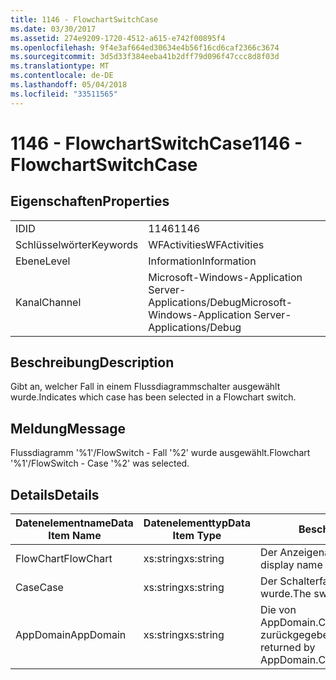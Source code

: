 ```yaml
---
title: 1146 - FlowchartSwitchCase
ms.date: 03/30/2017
ms.assetid: 274e9209-1720-4512-a615-e742f00895f4
ms.openlocfilehash: 9f4e3af664ed30634e4b56f16cd6caf2366c3674
ms.sourcegitcommit: 3d5d33f384eeba41b2dff79d096f47ccc8d8f03d
ms.translationtype: MT
ms.contentlocale: de-DE
ms.lasthandoff: 05/04/2018
ms.locfileid: "33511565"
---
```

# <a name="1146---flowchartswitchcase"></a><span data-ttu-id="98388-102">1146 - FlowchartSwitchCase</span><span class="sxs-lookup"><span data-stu-id="98388-102">1146 - FlowchartSwitchCase</span></span>
## <a name="properties"></a><span data-ttu-id="98388-103">Eigenschaften</span><span class="sxs-lookup"><span data-stu-id="98388-103">Properties</span></span>  
  
|||  
|-|-|  
|<span data-ttu-id="98388-104">ID</span><span class="sxs-lookup"><span data-stu-id="98388-104">ID</span></span>|<span data-ttu-id="98388-105">1146</span><span class="sxs-lookup"><span data-stu-id="98388-105">1146</span></span>|  
|<span data-ttu-id="98388-106">Schlüsselwörter</span><span class="sxs-lookup"><span data-stu-id="98388-106">Keywords</span></span>|<span data-ttu-id="98388-107">WFActivities</span><span class="sxs-lookup"><span data-stu-id="98388-107">WFActivities</span></span>|  
|<span data-ttu-id="98388-108">Ebene</span><span class="sxs-lookup"><span data-stu-id="98388-108">Level</span></span>|<span data-ttu-id="98388-109">Information</span><span class="sxs-lookup"><span data-stu-id="98388-109">Information</span></span>|  
|<span data-ttu-id="98388-110">Kanal</span><span class="sxs-lookup"><span data-stu-id="98388-110">Channel</span></span>|<span data-ttu-id="98388-111">Microsoft-Windows-Application Server-Applications/Debug</span><span class="sxs-lookup"><span data-stu-id="98388-111">Microsoft-Windows-Application Server-Applications/Debug</span></span>|  
  
## <a name="description"></a><span data-ttu-id="98388-112">Beschreibung</span><span class="sxs-lookup"><span data-stu-id="98388-112">Description</span></span>  
 <span data-ttu-id="98388-113">Gibt an, welcher Fall in einem Flussdiagrammschalter ausgewählt wurde.</span><span class="sxs-lookup"><span data-stu-id="98388-113">Indicates which case has been selected in a Flowchart switch.</span></span>  
  
## <a name="message"></a><span data-ttu-id="98388-114">Meldung</span><span class="sxs-lookup"><span data-stu-id="98388-114">Message</span></span>  
 <span data-ttu-id="98388-115">Flussdiagramm '%1'/FlowSwitch - Fall '%2' wurde ausgewählt.</span><span class="sxs-lookup"><span data-stu-id="98388-115">Flowchart '%1'/FlowSwitch - Case '%2' was selected.</span></span>  
  
## <a name="details"></a><span data-ttu-id="98388-116">Details</span><span class="sxs-lookup"><span data-stu-id="98388-116">Details</span></span>  
  
|<span data-ttu-id="98388-117">Datenelementname</span><span class="sxs-lookup"><span data-stu-id="98388-117">Data Item Name</span></span>|<span data-ttu-id="98388-118">Datenelementtyp</span><span class="sxs-lookup"><span data-stu-id="98388-118">Data Item Type</span></span>|<span data-ttu-id="98388-119">Beschreibung</span><span class="sxs-lookup"><span data-stu-id="98388-119">Description</span></span>|  
|--------------------|--------------------|-----------------|  
|<span data-ttu-id="98388-120">FlowChart</span><span class="sxs-lookup"><span data-stu-id="98388-120">FlowChart</span></span>|<span data-ttu-id="98388-121">xs:string</span><span class="sxs-lookup"><span data-stu-id="98388-121">xs:string</span></span>|<span data-ttu-id="98388-122">Der Anzeigename des FlowChart.</span><span class="sxs-lookup"><span data-stu-id="98388-122">The display name of the FlowChart.</span></span>|  
|<span data-ttu-id="98388-123">Case</span><span class="sxs-lookup"><span data-stu-id="98388-123">Case</span></span>|<span data-ttu-id="98388-124">xs:string</span><span class="sxs-lookup"><span data-stu-id="98388-124">xs:string</span></span>|<span data-ttu-id="98388-125">Der Schalterfall, der ausgewählt wurde.</span><span class="sxs-lookup"><span data-stu-id="98388-125">The switch case that selected.</span></span>|  
|<span data-ttu-id="98388-126">AppDomain</span><span class="sxs-lookup"><span data-stu-id="98388-126">AppDomain</span></span>|<span data-ttu-id="98388-127">xs:string</span><span class="sxs-lookup"><span data-stu-id="98388-127">xs:string</span></span>|<span data-ttu-id="98388-128">Die von AppDomain.CurrentDomain.FriendlyName zurückgegebene Zeichenfolge.</span><span class="sxs-lookup"><span data-stu-id="98388-128">The string returned by AppDomain.CurrentDomain.FriendlyName.</span></span>|
